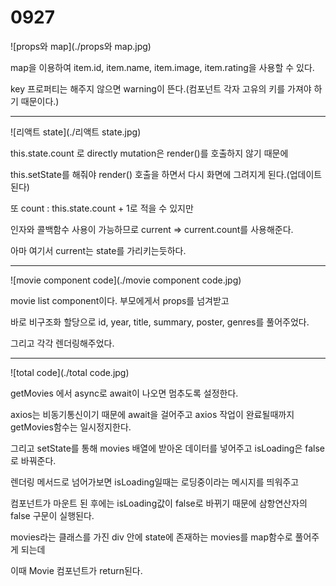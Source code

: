 # 0927



![props와 map](./props와 map.jpg)

map을 이용하여 item.id, item.name, item.image, item.rating을 사용할 수 있다.

key 프로퍼티는 해주지 않으면 warning이 뜬다.(컴포넌트 각자 고유의 키를 가져야 하기 때문이다.)



---

![리액트 state](./리액트 state.jpg)

this.state.count 로 directly mutation은 render()를 호출하지 않기 때문에

this.setState를 해줘야 render() 호출을 하면서 다시 화면에 그려지게 된다.(업데이트 된다)

또 count : this.state.count + 1로 적을 수 있지만

인자와 콜백함수 사용이 가능하므로 current => current.count를 사용해준다.

아마 여기서 current는 state를 가리키는듯하다.



---

![movie component code](./movie component code.jpg)



movie list component이다. 부모에게서 props를 넘겨받고 

바로 비구조화 할당으로 id, year, title, summary, poster, genres를 풀어주었다.

그리고 각각 렌더링해주었다.



---



![total code](./total code.jpg)



getMovies 에서 async로 await이 나오면 멈추도록 설정한다.

axios는 비동기통신이기 때문에 await을 걸어주고 axios 작업이 완료될때까지 getMovies함수는 일시정지한다.

그리고 setState를 통해 movies 배열에 받아온 데이터를 넣어주고 isLoading은 false로 바꿔준다.



렌더링 메서드로 넘어가보면 isLoading일때는 로딩중이라는 메시지를 띄워주고

컴포넌트가 마운트 된 후에는 isLoading값이  false로 바뀌기 때문에 삼항연산자의 false  구문이 실행된다.

movies라는 클래스를 가진 div 안에 state에 존재하는 movies를 map함수로 풀어주게 되는데

이때 Movie 컴포넌트가 return된다.